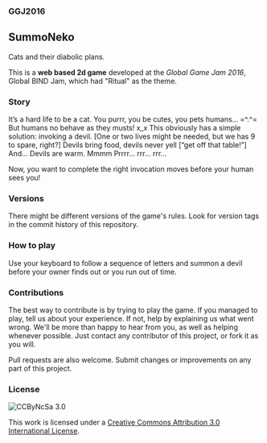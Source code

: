 ### GGJ2016

SummoNeko
-----------

Cats and their diabolic plans.

This is a **web based 2d game** developed at the *Global Game Jam 2016*, Global BIND Jam, which had "Ritual" as the theme.

### Story

It’s a hard life to be a cat.
You purrr, you be cutes, you pets humans… 
=^.^=
But humans no behave as they musts!
x_x
This obviously has a simple solution:
invoking a devil.
[One or two lives might be needed, but we has 9 to spare, right?]
Devils bring food, devils never yell
[“get off that table!”]
And…
Devils are warm.
Mmmm
Prrrr… rrr… rrr…

Now, you want to complete the right invocation moves before your human sees you!

### Versions

There might be different versions of the game's rules. Look for version tags in the commit history of this repository.

### How to play

Use your keyboard to follow a sequence of letters and summon a devil before your owner finds out or you run out of time.

### Contributions

The best way to contribute is by trying to play the game. If you managed to play, tell us about your experience. If not, help by explaining us what went wrong. We'll be more than happy to hear from you, as well as helping whenever possible. Just contact any contributor of this project, or fork it as you will.

Pull requests are also welcome. Submit changes or improvements on any part of this project.

### License

![CCByNcSa 3.0](http://licensebuttons.net/l/by-nc-sa/3.0/88x31.png)

This work is licensed under a [Creative Commons Attribution 3.0 International License](http://creativecommons.org/licenses/by-nc-sa/3.0/).
